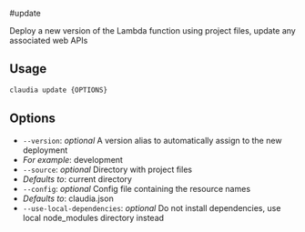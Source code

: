 #update

Deploy a new version of the Lambda function using project files, update any associated web APIs

## Usage

```bash
claudia update {OPTIONS}
```

## Options

*  `--version`:  _optional_ A version alias to automatically assign to the new deployment
  * _For example_: development
*  `--source`:  _optional_ Directory with project files
  * _Defaults to_: current directory
*  `--config`:  _optional_ Config file containing the resource names
  * _Defaults to_: claudia.json
*  `--use-local-dependencies`:  _optional_ Do not install dependencies, use local node_modules directory instead
